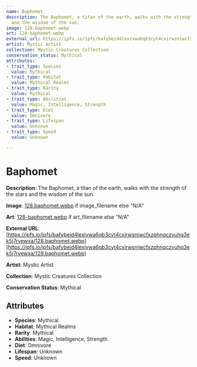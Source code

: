 ```yaml
---
name: Baphomet
description: The Baphomet, a titan of the earth, walks with the strength of the stars
  and the wisdom of the sun.
image: 128.baphomet.webp
art: 128-baphomet.webp
external_url: https://ipfs.io/ipfs/bafybeid4lexivwa6qb3cyt4cxirwsniwcfxzphnqczyuhq3ek5j7rvewxa/128.baphomet.webp
artist: Mystic Artist
collection: Mystic Creatures Collection
conservation_status: Mythical
attributes:
- trait_type: Species
  value: Mythical
- trait_type: Habitat
  value: Mythical Realms
- trait_type: Rarity
  value: Mythical
- trait_type: Abilities
  value: Magic, Intelligence, Strength
- trait_type: Diet
  value: Omnivore
- trait_type: Lifespan
  value: Unknown
- trait_type: Speed
  value: Unknown

---
```


# Baphomet

**Description**: The Baphomet, a titan of the earth, walks with the strength of the stars and the wisdom of the sun.

**Image**: [128.baphomet.webp](./128.baphomet.webp) if image_filename else "N/A"

**Art**: [128-baphomet.webp](./128-baphomet.webp) if art_filename else "N/A"

**External URL**: [https://ipfs.io/ipfs/bafybeid4lexivwa6qb3cyt4cxirwsniwcfxzphnqczyuhq3ek5j7rvewxa/128.baphomet.webp](https://ipfs.io/ipfs/bafybeid4lexivwa6qb3cyt4cxirwsniwcfxzphnqczyuhq3ek5j7rvewxa/128.baphomet.webp)

**Artist**: Mystic Artist

**Collection**: Mystic Creatures Collection

**Conservation Status**: Mythical

## Attributes
- **Species**: Mythical
- **Habitat**: Mythical Realms
- **Rarity**: Mythical
- **Abilities**: Magic, Intelligence, Strength
- **Diet**: Omnivore
- **Lifespan**: Unknown
- **Speed**: Unknown
